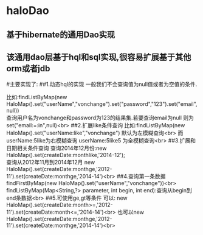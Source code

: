 haloDao
=======

基于hibernate的通用Dao实现
--------
该通用dao层基于hql和sql实现,很容易扩展基于其他orm或者jdb
-------
#主要实现了:
##1.动态hql的实现
   一般我们不会查询值为null值或者为空值的条件.<br>

   比如:findListByMap(new HaloMap().set("userName","vonchange").set("password","123").set("email",null))<br>
   查询用户名为vonchange和password为123的结果集.若要查询email为null 则为set("email:=:in",null)\<br>
##2.扩展like条件查询
   比如:findListByMap(new HaloMap().set("userName:like","vonchange") 默认为左模糊查询\<br>
   而userName:5like为右模糊查询 userName:5like5 为全模糊查询\<br>
##3.扩展和日期相关条件查询
     查询2014年12月份:new HaloMap().set(createDate:monthlike,'2014-12');<br>
     查询从2012年11月到2014年12月 new HaloMap().set(createDate:monthge,'2012-11').set(createDate:monthge,'2014-14')\<br>
##4.查询第一条数据
        findFirstByMap(new HaloMap().set("userName","vonchange"))\<br>
        findListByMap(Map<String,?> parameter, int begin, int end):查询从begin到end条数据\<br>
##5.可使用ge,gt等条件
        可以: new   HaloMap().set(createDate:month>=,'2012-11').set(createDate:month<=,'2014-14')\<br>
        也可以new HaloMap().set(createDate:monthge,'2012-11').set(createDate:monthge,'2014-14')\<br>
   
